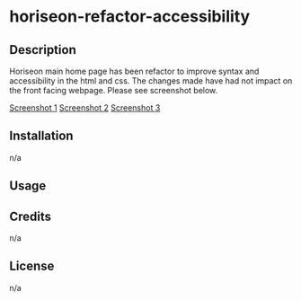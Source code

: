 # horiseon-refactor-accessibility

## Description
Horiseon main home page has been refactor to improve syntax and accessibility in the html and css. The changes made have had not impact on the front facing webpage. Please see screenshot below.

[Screenshot 1](.assets/images/horigseon-screenprint-1.png)
[Screenshot 2](.assets/images/horiseon-screenshot-2.png)
[Screenshot 3](.assets/images/horiseon-screenshot-3.png)

## Installation 
n/a

## Usage

## Credits
n/a

## License
n/a
